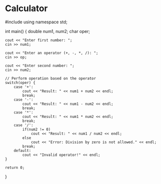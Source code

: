 # Calculator




#include <iostream>
using namespace std;

int main() {
    double num1, num2;
    char oper;

    
    cout << "Enter first number: ";
    cin >> num1;

    cout << "Enter an operator (+, -, *, /): ";
    cin >> op;

    cout << "Enter second number: ";
    cin >> num2;

    // Perform operation based on the operator
    switch(oper) {
        case '+':
            cout << "Result: " << num1 + num2 << endl;
            break;
        case '-':
            cout << "Result: " << num1 - num2 << endl;
            break;
        case '*':
            cout << "Result: " << num1 * num2 << endl;
            break;
        case '/':
            if(num2 != 0)
                cout << "Result: " << num1 / num2 << endl;
            else
                cout << "Error: Division by zero is not allowed." << endl;
            break;
        default:
            cout << "Invalid operator!" << endl;
    }

    return 0;
}
